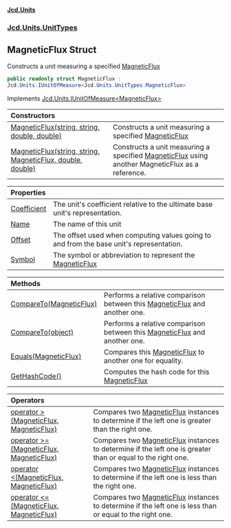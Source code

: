 #### [Jcd.Units](index.md 'index')
### [Jcd.Units.UnitTypes](Jcd.Units.UnitTypes.md 'Jcd.Units.UnitTypes')

## MagneticFlux Struct

Constructs a unit measuring a specified [MagneticFlux](Jcd.Units.UnitTypes.MagneticFlux.md 'Jcd.Units.UnitTypes.MagneticFlux')

```csharp
public readonly struct MagneticFlux :
Jcd.Units.IUnitOfMeasure<Jcd.Units.UnitTypes.MagneticFlux>
```

Implements [Jcd.Units.IUnitOfMeasure&lt;](Jcd.Units.IUnitOfMeasure_TUnits_.md 'Jcd.Units.IUnitOfMeasure<TUnits>')[MagneticFlux](Jcd.Units.UnitTypes.MagneticFlux.md 'Jcd.Units.UnitTypes.MagneticFlux')[&gt;](Jcd.Units.IUnitOfMeasure_TUnits_.md 'Jcd.Units.IUnitOfMeasure<TUnits>')

| Constructors | |
| :--- | :--- |
| [MagneticFlux(string, string, double, double)](Jcd.Units.UnitTypes.MagneticFlux.MagneticFlux(string,string,double,double).md 'Jcd.Units.UnitTypes.MagneticFlux.MagneticFlux(string, string, double, double)') | Constructs a unit measuring a specified [MagneticFlux](Jcd.Units.UnitTypes.MagneticFlux.md 'Jcd.Units.UnitTypes.MagneticFlux') |
| [MagneticFlux(string, string, MagneticFlux, double, double)](Jcd.Units.UnitTypes.MagneticFlux.MagneticFlux(string,string,Jcd.Units.UnitTypes.MagneticFlux,double,double).md 'Jcd.Units.UnitTypes.MagneticFlux.MagneticFlux(string, string, Jcd.Units.UnitTypes.MagneticFlux, double, double)') | Constructs a unit measuring a specified [MagneticFlux](Jcd.Units.UnitTypes.MagneticFlux.md 'Jcd.Units.UnitTypes.MagneticFlux') using another MagneticFlux as a reference. |

| Properties | |
| :--- | :--- |
| [Coefficient](Jcd.Units.UnitTypes.MagneticFlux.Coefficient.md 'Jcd.Units.UnitTypes.MagneticFlux.Coefficient') | The unit's coefficient relative to the ultimate base unit's representation. |
| [Name](Jcd.Units.UnitTypes.MagneticFlux.Name.md 'Jcd.Units.UnitTypes.MagneticFlux.Name') | The name of this unit |
| [Offset](Jcd.Units.UnitTypes.MagneticFlux.Offset.md 'Jcd.Units.UnitTypes.MagneticFlux.Offset') | The offset used when computing values going to and from the base unit's representation. |
| [Symbol](Jcd.Units.UnitTypes.MagneticFlux.Symbol.md 'Jcd.Units.UnitTypes.MagneticFlux.Symbol') | The symbol or abbreviation to represent the [MagneticFlux](Jcd.Units.UnitTypes.MagneticFlux.md 'Jcd.Units.UnitTypes.MagneticFlux') |

| Methods | |
| :--- | :--- |
| [CompareTo(MagneticFlux)](Jcd.Units.UnitTypes.MagneticFlux.CompareTo(Jcd.Units.UnitTypes.MagneticFlux).md 'Jcd.Units.UnitTypes.MagneticFlux.CompareTo(Jcd.Units.UnitTypes.MagneticFlux)') | Performs a relative comparison between this [MagneticFlux](Jcd.Units.UnitTypes.MagneticFlux.md 'Jcd.Units.UnitTypes.MagneticFlux') and another one. |
| [CompareTo(object)](Jcd.Units.UnitTypes.MagneticFlux.CompareTo(object).md 'Jcd.Units.UnitTypes.MagneticFlux.CompareTo(object)') | Performs a relative comparison between this [MagneticFlux](Jcd.Units.UnitTypes.MagneticFlux.md 'Jcd.Units.UnitTypes.MagneticFlux') and another one. |
| [Equals(MagneticFlux)](Jcd.Units.UnitTypes.MagneticFlux.Equals(Jcd.Units.UnitTypes.MagneticFlux).md 'Jcd.Units.UnitTypes.MagneticFlux.Equals(Jcd.Units.UnitTypes.MagneticFlux)') | Compares this [MagneticFlux](Jcd.Units.UnitTypes.MagneticFlux.md 'Jcd.Units.UnitTypes.MagneticFlux') to another one for equality. |
| [GetHashCode()](Jcd.Units.UnitTypes.MagneticFlux.GetHashCode().md 'Jcd.Units.UnitTypes.MagneticFlux.GetHashCode()') | Computes the hash code for this [MagneticFlux](Jcd.Units.UnitTypes.MagneticFlux.md 'Jcd.Units.UnitTypes.MagneticFlux') |

| Operators | |
| :--- | :--- |
| [operator &gt;(MagneticFlux, MagneticFlux)](Jcd.Units.UnitTypes.MagneticFlux.op_GreaterThan(Jcd.Units.UnitTypes.MagneticFlux,Jcd.Units.UnitTypes.MagneticFlux).md 'Jcd.Units.UnitTypes.MagneticFlux.op_GreaterThan(Jcd.Units.UnitTypes.MagneticFlux, Jcd.Units.UnitTypes.MagneticFlux)') | Compares two [MagneticFlux](Jcd.Units.UnitTypes.MagneticFlux.md 'Jcd.Units.UnitTypes.MagneticFlux') instances to determine if the left one is greater than the right one. |
| [operator &gt;=(MagneticFlux, MagneticFlux)](Jcd.Units.UnitTypes.MagneticFlux.op_GreaterThanOrEqual(Jcd.Units.UnitTypes.MagneticFlux,Jcd.Units.UnitTypes.MagneticFlux).md 'Jcd.Units.UnitTypes.MagneticFlux.op_GreaterThanOrEqual(Jcd.Units.UnitTypes.MagneticFlux, Jcd.Units.UnitTypes.MagneticFlux)') | Compares two [MagneticFlux](Jcd.Units.UnitTypes.MagneticFlux.md 'Jcd.Units.UnitTypes.MagneticFlux') instances to determine if the left one is greater than or equal to the right one. |
| [operator &lt;(MagneticFlux, MagneticFlux)](Jcd.Units.UnitTypes.MagneticFlux.op_LessThan(Jcd.Units.UnitTypes.MagneticFlux,Jcd.Units.UnitTypes.MagneticFlux).md 'Jcd.Units.UnitTypes.MagneticFlux.op_LessThan(Jcd.Units.UnitTypes.MagneticFlux, Jcd.Units.UnitTypes.MagneticFlux)') | Compares two [MagneticFlux](Jcd.Units.UnitTypes.MagneticFlux.md 'Jcd.Units.UnitTypes.MagneticFlux') instances to determine if the left one is less than the right one. |
| [operator &lt;=(MagneticFlux, MagneticFlux)](Jcd.Units.UnitTypes.MagneticFlux.op_LessThanOrEqual(Jcd.Units.UnitTypes.MagneticFlux,Jcd.Units.UnitTypes.MagneticFlux).md 'Jcd.Units.UnitTypes.MagneticFlux.op_LessThanOrEqual(Jcd.Units.UnitTypes.MagneticFlux, Jcd.Units.UnitTypes.MagneticFlux)') | Compares two [MagneticFlux](Jcd.Units.UnitTypes.MagneticFlux.md 'Jcd.Units.UnitTypes.MagneticFlux') instances to determine if the left one is less than or equal to the right one. |
